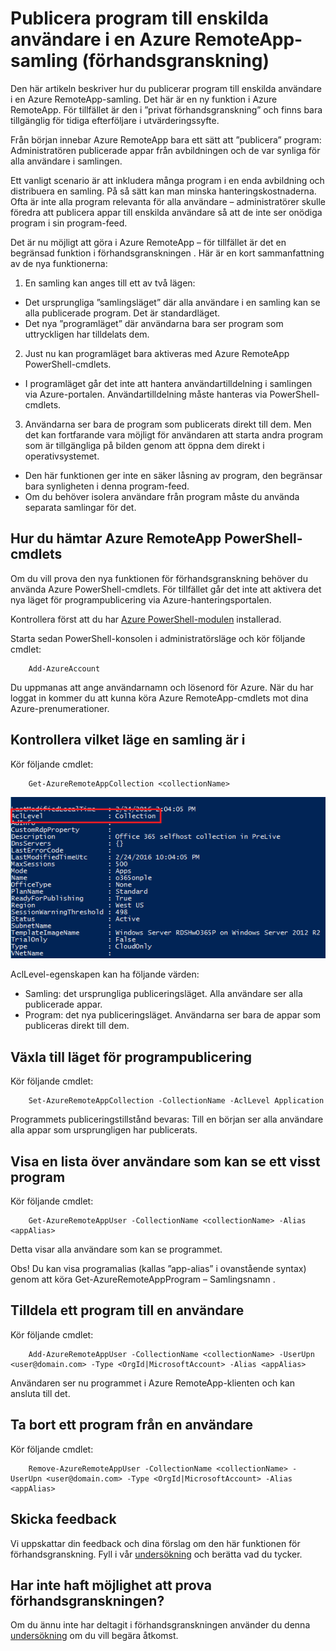 <properties
   pageTitle="Publicera program till enskilda användare i en Azure RemoteApp-samling (förhandsgranskning) | Microsoft Azure"
   description="Lär dig hur du kan publicera appar till enskilda användare, i stället för att vara beroende av grupper i Azure RemoteApp."
   services="remoteapp-preview"
   documentationCenter=""
   authors="piotrci"
   manager="mbaldwin"
   editor=""/>

<tags
   ms.service="remoteapp"
   ms.devlang="na"
   ms.topic="hero-article"
   ms.tgt_pltfrm="na"
   ms.workload="compute"
   ms.date="05/31/2016"
   ms.author="piotrci"/>

# Publicera program till enskilda användare i en Azure RemoteApp-samling (förhandsgranskning)

Den här artikeln beskriver hur du publicerar program till enskilda användare i en Azure RemoteApp-samling. Det här är en ny funktion i Azure RemoteApp. För tillfället är den i ”privat förhandsgranskning” och finns bara tillgänglig för tidiga efterföljare i utvärderingssyfte.

Från början innebar Azure RemoteApp bara ett sätt att ”publicera” program: Administratören publicerade appar från avbildningen och de var synliga för alla användare i samlingen.

Ett vanligt scenario är att inkludera många program i en enda avbildning och distribuera en samling. På så sätt kan man minska hanteringskostnaderna. Ofta är inte alla program relevanta för alla användare – administratörer skulle föredra att publicera appar till enskilda användare så att de inte ser onödiga program i sin program-feed.

Det är nu möjligt att göra i Azure RemoteApp – för tillfället är det en begränsad funktion i förhandsgranskningen . Här är en kort sammanfattning av de nya funktionerna:

1. En samling kan anges till ett av två lägen:
 
  - Det ursprungliga ”samlingsläget” där alla användare i en samling kan se alla publicerade program. Det är standardläget.
  - Det nya ”programläget” där användarna bara ser program som uttryckligen har tilldelats dem.

2. Just nu kan programläget bara aktiveras med Azure RemoteApp PowerShell-cmdlets.

  - I programläget går det inte att hantera användartilldelning i samlingen via Azure-portalen. Användartilldelning måste hanteras via PowerShell-cmdlets.

3. Användarna ser bara de program som publicerats direkt till dem. Men det kan fortfarande vara möjligt för användaren att starta andra program som är tillgängliga på bilden genom att öppna dem direkt i operativsystemet.
  - Den här funktionen ger inte en säker låsning av program, den begränsar bara synligheten i denna program-feed.
  - Om du behöver isolera användare från program måste du använda separata samlingar för det.

## Hur du hämtar Azure RemoteApp PowerShell-cmdlets

Om du vill prova den nya funktionen för förhandsgranskning behöver du använda Azure PowerShell-cmdlets. För tillfället går det inte att aktivera det nya läget för programpublicering via Azure-hanteringsportalen.

Kontrollera först att du har [Azure PowerShell-modulen](../powershell-install-configure.md) installerad.

Starta sedan PowerShell-konsolen i administratörsläge och kör följande cmdlet:

        Add-AzureAccount

Du uppmanas att ange användarnamn och lösenord för Azure. När du har loggat in kommer du att kunna köra Azure RemoteApp-cmdlets mot dina Azure-prenumerationer.

## Kontrollera vilket läge en samling är i

Kör följande cmdlet:

        Get-AzureRemoteAppCollection <collectionName>

![Kontrollera samlingsläget](./media/remoteapp-perapp/araacllelvel.png)

AclLevel-egenskapen kan ha följande värden:

- Samling: det ursprungliga publiceringsläget. Alla användare ser alla publicerade appar.
- Program: det nya publiceringsläget. Användarna ser bara de appar som publiceras direkt till dem.

## Växla till läget för programpublicering

Kör följande cmdlet:

        Set-AzureRemoteAppCollection -CollectionName -AclLevel Application

Programmets publiceringstillstånd bevaras: Till en början ser alla användare alla appar som ursprungligen har publicerats.

## Visa en lista över användare som kan se ett visst program

Kör följande cmdlet:

        Get-AzureRemoteAppUser -CollectionName <collectionName> -Alias <appAlias>

Detta visar alla användare som kan se programmet.

Obs! Du kan visa programalias (kallas ”app-alias” i ovanstående syntax) genom att köra Get-AzureRemoteAppProgram – Samlingsnamn <collectionName>.

## Tilldela ett program till en användare

Kör följande cmdlet:

        Add-AzureRemoteAppUser -CollectionName <collectionName> -UserUpn <user@domain.com> -Type <OrgId|MicrosoftAccount> -Alias <appAlias>

Användaren ser nu programmet i Azure RemoteApp-klienten och kan ansluta till det.

## Ta bort ett program från en användare

Kör följande cmdlet:

        Remove-AzureRemoteAppUser -CollectionName <collectionName> -UserUpn <user@domain.com> -Type <OrgId|MicrosoftAccount> -Alias <appAlias>

## Skicka feedback
Vi uppskattar din feedback och dina förslag om den här funktionen för förhandsgranskning. Fyll i vår [undersökning](http://www.instant.ly/s/FDdrb) och berätta vad du tycker.

## Har inte haft möjlighet att prova förhandsgranskningen?
Om du ännu inte har deltagit i förhandsgranskningen använder du denna [undersökning](http://www.instant.ly/s/AY83p) om du vill begära åtkomst.



<!--HONumber=Jun16_HO2-->


